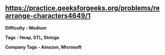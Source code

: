 ## https://practice.geeksforgeeks.org/problems/rearrange-characters4649/1

**Difficulty - Medium**

**Tags - Heap, STL, Strings**

**Company Tags - Amazon, Microsoft**
